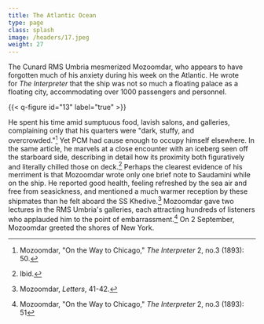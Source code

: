```yaml
---
title: The Atlantic Ocean
type: page
class: splash
image: /headers/17.jpeg
weight: 27
---
```


The Cunard RMS Umbria mesmerized Mozoomdar, who appears to have
forgotten much of his anxiety during his week on the Atlantic. He wrote
for *The Interpreter* that the ship was not so much a floating palace as
a floating city, accommodating over 1000 passengers and personnel.

{{< q-figure id="13" label="true" >}}

He spent his time amid sumptuous food, lavish salons, and galleries,
complaining only that his quarters were "dark, stuffy, and
overcrowded."[^46] Yet PCM had cause enough to occupy himself elsewhere.
In the same article, he marvels at a close encounter with an iceberg
seen off the starboard side, describing in detail how its proximity both
figuratively and literally chilled those on deck.[^47] Perhaps the
clearest evidence of his merriment is that Mozoomdar wrote only one
brief note to Saudamini while on the ship. He reported good health,
feeling refreshed by the sea air and free from seasickness, and
mentioned a much warmer reception by these shipmates than he felt aboard
the SS Khedive.[^48] Mozoomdar gave two lectures in the RMS Umbria's
galleries, each attracting hundreds of listeners who applauded him to
the point of embarrassment.[^49] On 2 September, Mozoomdar greeted the
shores of New York.

[^46]: Mozoomdar, "On the Way to Chicago," *The Interpreter* 2, no.3
    (1893): 50.

[^47]: Ibid.

[^48]: Mozoomdar, *Letters*, 41-42.

[^49]: Mozoomdar, "On the Way to Chicago," *The Interpreter* 2, no.3
    (1893): 51
